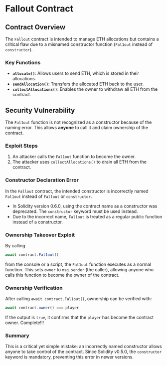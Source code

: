 # Fallout Contract

## Contract Overview

The `Fallout` contract is intended to manage ETH allocations but contains a critical flaw due to a misnamed constructor function (`Fal1out` instead of `constructor`).

### Key Functions
- **`allocate()`**: Allows users to send ETH, which is stored in their allocations.
- **`sendAllocation()`**: Transfers the allocated ETH back to the user.
- **`collectAllocations()`**: Enables the owner to withdraw all ETH from the contract.

## Security Vulnerability

The `Fal1out` function is not recognized as a constructor because of the naming error. This allows **anyone** to call it and claim ownership of the contract.

### Exploit Steps
1. An attacker calls the `Fal1out` function to become the owner.
2. The attacker uses `collectAllocations()` to drain all ETH from the contract.

### Constructor Declaration Error
In the `Fallout` contract, the intended constructor is incorrectly named `Fal1out` instead of `Fallout` or `constructor`.

- In Solidity version 0.6.0, using the contract name as a constructor was deprecated. The `constructor` keyword must be used instead.
- Due to the incorrect name, `Fal1out` is treated as a regular public function instead of a constructor.

### Ownership Takeover Exploit
By calling 
```javascript 
await contract.Fal1out()
``` 
from the console or a script, the `Fal1out` function executes as a normal function. This sets `owner` to `msg.sender` (the caller), allowing anyone who calls this function to become the owner of the contract.

### Ownership Verification
After calling `await contract.Fal1out()`, ownership can be verified with:

```javascript
await contract.owner() === player
```

If the output is `true`, it confirms that the `player` has become the contract owner. Complete!!!

### Summary
This is a critical yet simple mistake: an incorrectly named constructor allows anyone to take control of the contract. Since Solidity v0.5.0, the `constructor` keyword is mandatory, preventing this error in newer versions.
